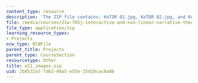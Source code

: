 ```yaml
---
content_type: resource
description: 'The ZIP file contains: KoTOR 01.jpg, KoTOR 02.jpg, and KoTOR 03.jpg.'
file: /media/courses/21w-765j-interactive-and-non-linear-narrative-theory-and-practice-spring-2004/2b0532a77d6304a5e55e15d10cac0a86_a11_images.zip
file_type: application/zip
learning_resource_types:
- Projects
ocw_type: OCWFile
parent_title: Projects
parent_type: CourseSection
resourcetype: Other
title: a11_images.zip
uid: 2b0532a7-7d63-04a5-e55e-15d10cac0a86
---
```

